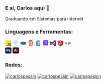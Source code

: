 ### E aí, Carlos aqui 👋

Graduando em Sistemas para Internet <br />

### Linguagens e Ferramentas:
<p align="left">
<img src="https://github.com/devicons/devicon/blob/master/icons/javascript/javascript-original.svg" alt="javascript" width="20" height="20">
<img src="https://github.com/devicons/devicon/blob/master/icons/react/react-original-wordmark.svg" alt="react" width="20" height="20">
<img src="https://github.com/devicons/devicon/blob/master/icons/php/php-original.svg" alt="php" width="20" height="20">
<img src="https://github.com/devicons/devicon/blob/master/icons/html5/html5-original-wordmark.svg" alt="html5"  width="20" height="20">
<img src="https://github.com/devicons/devicon/blob/master/icons/css3/css3-original-wordmark.svg" alt="css3"  width="20" height="20">
<img src="https://github.com/devicons/devicon/blob/master/icons/bootstrap/bootstrap-plain-wordmark.svg" alt="angular"  width="20" height="20">
<img src="https://github.com/devicons/devicon/blob/master/icons/visualstudio/visualstudio-plain.svg" alt="visual studio"  width="20" height="20">
<img src="https://github.com/devicons/devicon/blob/master/icons/angularjs/angularjs-original.svg" alt="angular"  width="20" height="20">
<img src="https://github.com/devicons/devicon/blob/master/icons/git/git-original-wordmark.svg" alt="angular"  width="20" height="20">
<br />
<img src="https://github.com/devicons/devicon/blob/master/icons/photoshop/photoshop-plain.svg" alt="photoshop"  width="20" height="20">
<img src="https://github.com/devicons/devicon/blob/master/icons/illustrator/illustrator-plain.svg" alt="illustrator"  width="20" height="20">
</p>

### Redes:

<p align="left">
<a href="https://linkedin.com/in/carlospessin" target="blank"><img align="center" src="https://cdn.jsdelivr.net/npm/simple-icons@3.0.1/icons/linkedin.svg" alt="carlospessin" height="20" width="20" /></a>
<a href="https://fb.com/carlospessin" target="blank"><img align="center" src="https://cdn.jsdelivr.net/npm/simple-icons@3.0.1/icons/facebook.svg" alt="carlospessin" height="20" width="20" /></a>
<a href="https://instagram.com/carlospessin" target="blank"><img align="center" src="https://cdn.jsdelivr.net/npm/simple-icons@3.0.1/icons/instagram.svg" alt="carlospessin" height="20" width="20" /></a>
</p>

<!--
**carlospessin/carlospessin** is a ✨ _special_ ✨ repository because its `README.md` (this file) appears on your GitHub profile.

Here are some ideas to get you started:

- 🔭 I’m currently working on ...
- 🌱 I’m currently learning ...
- 👯 I’m looking to collaborate on ...
- 🤔 I’m looking for help with ...
- 💬 Ask me about ...
- 📫 How to reach me: ...
- 😄 Pronouns: ...
- ⚡ Fun fact: ...
-->

